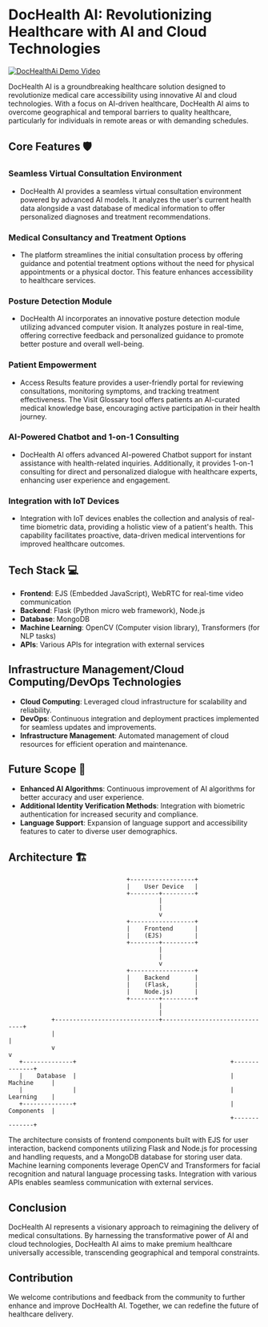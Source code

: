 # DocHealth AI: Revolutionizing Healthcare with AI and Cloud Technologies


[![DocHealthAi Demo Video](https://img.youtube.com/vi/0f3ZG5xqz2E/0.jpg)](https://www.youtube.com/watch?v=0f3ZG5xqz2E)



DocHealth AI is a groundbreaking healthcare solution designed to revolutionize medical care accessibility using innovative AI and cloud technologies. With a focus on AI-driven healthcare, DocHealth AI aims to overcome geographical and temporal barriers to quality healthcare, particularly for individuals in remote areas or with demanding schedules.

## Core Features 🛡️

### Seamless Virtual Consultation Environment

- DocHealth AI provides a seamless virtual consultation environment powered by advanced AI models. It analyzes the user's current health data alongside a vast database of medical information to offer personalized diagnoses and treatment recommendations.

### Medical Consultancy and Treatment Options

- The platform streamlines the initial consultation process by offering guidance and potential treatment options without the need for physical appointments or a physical doctor. This feature enhances accessibility to healthcare services.

### Posture Detection Module

- DocHealth AI incorporates an innovative posture detection module utilizing advanced computer vision. It analyzes posture in real-time, offering corrective feedback and personalized guidance to promote better posture and overall well-being.

### Patient Empowerment

- Access Results feature provides a user-friendly portal for reviewing consultations, monitoring symptoms, and tracking treatment effectiveness. The Visit Glossary tool offers patients an AI-curated medical knowledge base, encouraging active participation in their health journey.

### AI-Powered Chatbot and 1-on-1 Consulting

- DocHealth AI offers advanced AI-powered Chatbot support for instant assistance with health-related inquiries. Additionally, it provides 1-on-1 consulting for direct and personalized dialogue with healthcare experts, enhancing user experience and engagement.

### Integration with IoT Devices

- Integration with IoT devices enables the collection and analysis of real-time biometric data, providing a holistic view of a patient's health. This capability facilitates proactive, data-driven medical interventions for improved healthcare outcomes.

## Tech Stack 💻

- **Frontend**: EJS (Embedded JavaScript), WebRTC for real-time video communication
- **Backend**: Flask (Python micro web framework), Node.js
- **Database**: MongoDB
- **Machine Learning**: OpenCV (Computer vision library), Transformers (for NLP tasks)
- **APIs**: Various APIs for integration with external services

## Infrastructure Management/Cloud Computing/DevOps Technologies

- **Cloud Computing**: Leveraged cloud infrastructure for scalability and reliability.
- **DevOps**: Continuous integration and deployment practices implemented for seamless updates and improvements.
- **Infrastructure Management**: Automated management of cloud resources for efficient operation and maintenance.

## Future Scope 🌱

- **Enhanced AI Algorithms**: Continuous improvement of AI algorithms for better accuracy and user experience.
- **Additional Identity Verification Methods**: Integration with biometric authentication for increased security and compliance.
- **Language Support**: Expansion of language support and accessibility features to cater to diverse user demographics.

## Architecture 🏗️

                                     +------------------+
                                     |    User Device   |
                                     +--------+---------+
                                              |
                                              |
                                              v
                                     +------------------+
                                     |    Frontend      |
                                     |    (EJS)         |
                                     +--------+---------+
                                              |
                                              |
                                              v
                                     +------------------+
                                     |    Backend       |
                                     |    (Flask,       |
                                     |    Node.js)      |
                                     +--------+---------+
                                              |
                                              |
                +-----------------------------+-------------------------------+
                |                                                             |
                v                                                             v
       +--------------+                                           +--------------+
       |    Database  |                                           |  Machine     |
       |              |                                           |  Learning    |
       +--------------+                                           |  Components  |
                                                                  +--------------+


The architecture consists of frontend components built with EJS for user interaction, backend components utilizing Flask and Node.js for processing and handling requests, and a MongoDB database for storing user data. Machine learning components leverage OpenCV and Transformers for facial recognition and natural language processing tasks. Integration with various APIs enables seamless communication with external services.

## Conclusion

DocHealth AI represents a visionary approach to reimagining the delivery of medical consultations. By harnessing the transformative power of AI and cloud technologies, DocHealth AI aims to make premium healthcare universally accessible, transcending geographical and temporal constraints.

## Contribution

We welcome contributions and feedback from the community to further enhance and improve DocHealth AI. Together, we can redefine the future of healthcare delivery.
